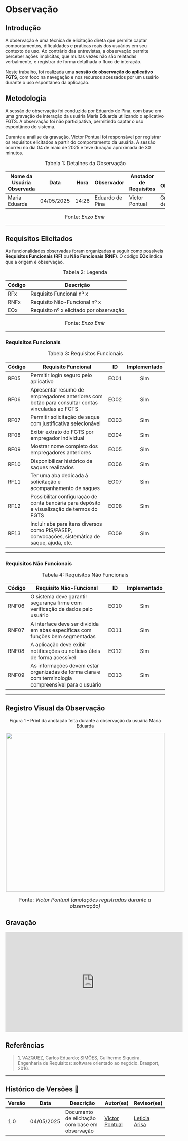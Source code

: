 # Observação

## Introdução

A observação é uma técnica de elicitação direta que permite captar comportamentos, dificuldades e práticas reais dos usuários em seu contexto de uso. Ao contrário das entrevistas, a observação permite perceber ações implícitas, que muitas vezes não são relatadas verbalmente, e registrar de forma detalhada o fluxo de interação.

Neste trabalho, foi realizada uma **sessão de observação do aplicativo FGTS**, com foco na navegação e nos recursos acessados por um usuário durante o uso espontâneo da aplicação.

## Metodologia

A sessão de observação foi conduzida por Eduardo de Pina, com base em uma gravação de interação da usuária Maria Eduarda utilizando o aplicativo FGTS. A observação foi não participativa, permitindo captar o uso espontâneo do sistema.

Durante a análise da gravação, Victor Pontual foi responsável por registrar os requisitos elicitados a partir do comportamento da usuária. A sessão ocorreu no dia 04 de maio de 2025 e teve duração aproximada de 30 minutos.

<font size="3"><p style="text-align: center">Tabela 1: Detalhes da Observação</p></font>

<div align="center">

<table>
  <thead>
    <tr>
      <th>Nome da Usuária Observada</th>
      <th>Data</th>
      <th>Hora</th>
      <th>Observador</th>
      <th>Anotador de Requisitos</th>
      <th>Meio de Observação</th>
    </tr>
  </thead>
  <tbody>
    <tr>
      <td>Maria Eduarda</td>
      <td>04/05/2025</td>
      <td>14:26</td>
      <td>Eduardo de Pina</td>
      <td>Victor Pontual</td>
      <td>Gravação de Interação</td>
    </tr>
  </tbody>
</table>

</div>


<p style="text-align: center; font-size: 16px;">Fonte: <i>Enzo Emir</i></p>

---

## Requisitos Elicitados

As funcionalidades observadas foram organizadas a seguir como possíveis **Requisitos Funcionais (RF)** ou **Não Funcionais (RNF)**. O código **EOx** indica que a origem é observação.

<font size="3"><p style="text-align: center">Tabela 2: Legenda</p></font>

<div align="center">

<table>
  <thead>
    <tr>
      <th>Código</th>
      <th>Descrição</th>
    </tr>
  </thead>
  <tbody>
    <tr>
      <td>RFx</td>
      <td>Requisito Funcional nº x</td>
    </tr>
    <tr>
      <td>RNFx</td>
      <td>Requisito Não-Funcional nº x</td>
    </tr>
    <tr>
      <td>EOx</td>
      <td>Requisito nº x elicitado por observação</td>
    </tr>
  </tbody>
</table>

</div>


<p style="text-align: center; font-size: 16px;">Fonte: <i>Enzo Emir</i></p>

---

### Requisitos Funcionais

<font size="3"><p style="text-align: center">Tabela 3: Requisitos Funcionais</p></font>

| Código | Requisito Funcional                                                                             | ID   | Implementado |
| ------ | ----------------------------------------------------------------------------------------------- | ---- | :----------: |
| RF05   | Permitir login seguro pelo aplicativo                                                           | EO01 |      Sim     |
| RF06   | Apresentar resumo de empregadores anteriores com botão para consultar contas vinculadas ao FGTS | EO02 |      Sim     |
| RF07   | Permitir solicitação de saque com justificativa selecionável                                    | EO03 |      Sim     |
| RF08   | Exibir extrato do FGTS por empregador individual                                                | EO04 |      Sim     |
| RF09   | Mostrar nome completo dos empregadores anteriores                                               | EO05 |      Sim     |
| RF10   | Disponibilizar histórico de saques realizados                                                   | EO06 |      Sim     |
| RF11   | Ter uma aba dedicada à solicitação e acompanhamento de saques                                   | EO07 |      Sim     |
| RF12   | Possibilitar configuração de conta bancária para depósito e visualização de termos do FGTS      | EO08 |      Sim     |
| RF13   | Incluir aba para itens diversos como PIS/PASEP, convocações, sistemática de saque, ajuda, etc.  | EO09 |      Sim     |

---

### Requisitos Não Funcionais

<font size="3"><p style="text-align: center">Tabela 4: Requisitos Não Funcionais</p></font>

| Código | Requisito Não-Funcional                                                                               | ID   | Implementado |
| ------ | ----------------------------------------------------------------------------------------------------- | ---- | :----------: |
| RNF06  | O sistema deve garantir segurança firme com verificação de dados pelo usuário                         | EO10 |      Sim     |
| RNF07  | A interface deve ser dividida em abas específicas com funções bem segmentadas                         | EO11 |      Sim     |
| RNF08  | A aplicação deve exibir notificações ou notícias úteis de forma acessível                             | EO12 |      Sim     |
| RNF09  | As informações devem estar organizadas de forma clara e com terminologia compreensível para o usuário | EO13 |      Sim     |

---

## Registro Visual da Observação

<p style="text-align: center">Figura 1 – Print da anotação feita durante a observação da usuária Maria Eduarda</p> <div align="center"> <img src="https://github.com/Requisitos-de-Software/2025.1-FGTS/blob/de360069d904511f4ce44b321816e0403384e92c/docs/assets/observa%C3%A7%C3%A3o/notasDeObserva%C3%A7%C3%A3o.jpg?raw=true" width="500px"/> </div> <p style="text-align: center; font-size: 16px;">Fonte: <i>Victor Pontual (anotações registradas durante a observação)</i></p>

## Gravação

<p style="text-align: center">
<iframe width="560" height="315" src="https://youtube.com/embed/Ih51yK-A90c?si=yIwT0zeufa5ZDdIv" title="YouTube video player" frameborder="0" allow="accelerometer; autoplay; clipboard-write; encrypted-media; gyroscope; picture-in-picture; web-share" referrerpolicy="strict-origin-when-cross-origin" allowfullscreen></iframe>
</p>

## Referências

> <a id="REF1" href="#anchor_1">1.</a> VAZQUEZ, Carlos Eduardo; SIMÕES, Guilherme Siqueira. Engenharia de Requisitos: software orientado ao negócio. Brasport, 2016.

---

## Histórico de Versões 📅

| Versão | Data       | Descrição                                      | Autor(es) | Revisor(es)    |
| ------ | ---------- | ---------------------------------------------- | --------- | -------------- |
| 1.0    | 04/05/2025 | Documento de elicitação com base em observação | [Victor Pontual](https://github.com/VictorPontual) | [Leticia Arisa](https://github.com/Leticia-Arisa-K-Higa)  |
